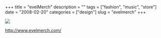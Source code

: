 +++
title = "evelMerch"
description = ""
tags = ["fashion", "music", "store"]
date = "2008-02-20"
categories = ["design"]
slug = "evelmerch"
+++


 

  <div id="screens-thumbs" class="clearfix">
    <div class="txt-center" id="design-submission"><a href="http://www.evelmerch.com/"><img id='bluga-thumbnail-895' class='bluga-thumbnail large' src='//media.konigi.com/bluga/
wt47f279d1aeb21_0.jpg'/></a></div>  
  </div>   
<p><a href="http://www.evelmerch.com/">http://www.evelmerch.com/</a></p>




